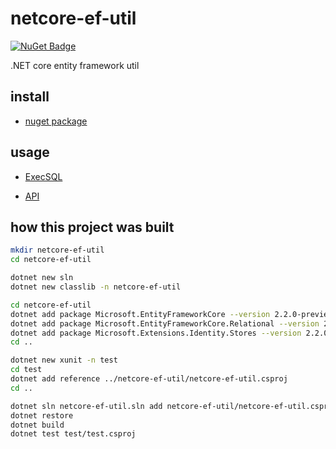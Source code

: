 # netcore-ef-util

[![NuGet Badge](https://buildstats.info/nuget/netcore-ef-util)](https://www.nuget.org/packages/netcore-ef-util/)

.NET core entity framework util

## install

- [nuget package](https://www.nuget.org/packages/netcore-ef-util/)

## usage

- [ExecSQL](https://github.com/devel0/worked-hours-tracker/blob/cec37c8c07bef5e07c03ca2c9a129094faab1fa0/WorkedHoursTrackerWebapi/Controllers/ApiController.cs#L481)

- [API](doc/api/EFUtil/Util.md)

## how this project was built

```sh
mkdir netcore-ef-util
cd netcore-ef-util

dotnet new sln
dotnet new classlib -n netcore-ef-util

cd netcore-ef-util
dotnet add package Microsoft.EntityFrameworkCore --version 2.2.0-preview1-35029
dotnet add package Microsoft.EntityFrameworkCore.Relational --version 2.2.0-preview1-35029
dotnet add package Microsoft.Extensions.Identity.Stores --version 2.2.0-preview1-35029
cd ..

dotnet new xunit -n test
cd test
dotnet add reference ../netcore-ef-util/netcore-ef-util.csproj
cd ..

dotnet sln netcore-ef-util.sln add netcore-ef-util/netcore-ef-util.csproj
dotnet restore
dotnet build
dotnet test test/test.csproj
```
